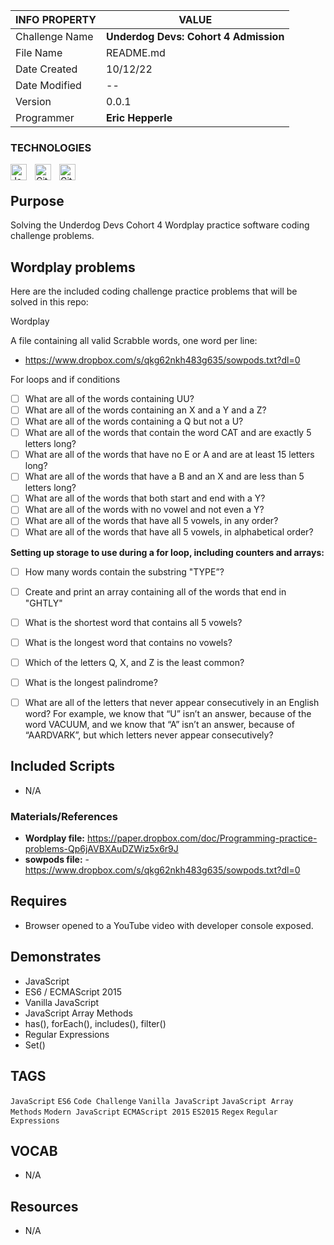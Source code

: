 | INFO PROPERTY  | VALUE                                 |
| -------------- | ------------------------------------- |
| Challenge Name | **Underdog Devs: Cohort 4 Admission** |
| File Name      | README.md                             |
| Date Created   | 10/12/22                              |
| Date Modified  | --                                    |
| Version        | 0.0.1                                 |
| Programmer     | **Eric Hepperle**                     |

### TECHNOLOGIES

<img align="left" alt="JavaScript" title="JavaScript" width="26px" src="https://cdn.jsdelivr.net/gh/devicons/devicon/icons/javascript/javascript-original.svg" style="padding-right:10px;" />

<img align="left" alt="Git" title="Git" width="26px" src="https://cdn.jsdelivr.net/gh/devicons/devicon/icons/git/git-original.svg" style="padding-right:10px;" />

<img align="left" alt="GitHub" title="GitHub" width="26px" src="https://user-images.githubusercontent.com/3369400/139448065-39a229ba-4b06-434b-bc67-616e2ed80c8f.png" style="padding-right:10px;" />

<br>

## Purpose

Solving the Underdog Devs Cohort 4 Wordplay practice software coding challenge problems.

## Wordplay problems

Here are the included coding challenge practice problems that will be solved in this repo:

Wordplay

A file containing all valid Scrabble words, one word per line:
- https://www.dropbox.com/s/qkg62nkh483g635/sowpods.txt?dl=0


For loops and if conditions

- [ ] What are all of the words containing UU?
- [ ] What are all of the words containing an X and a Y and a Z?
- [ ] What are all of the words containing a Q but not a U?
- [ ] What are all of the words that contain the word CAT and are exactly 5 letters long?
- [ ] What are all of the words that have no E or A and are at least 15 letters long?
- [ ] What are all of the words that have a B and an X and are less than 5 letters long?
- [ ] What are all of the words that both start and end with a Y?
- [ ] What are all of the words with no vowel and not even a Y?
- [ ] What are all of the words that have all 5 vowels, in any order?
- [ ] What are all of the words that have all 5 vowels, in alphabetical order?

**Setting up storage to use during a for loop, including counters and arrays:**

- [ ] How many words contain the substring "TYPE”?
- [ ] Create and print an array containing all of the words that end in "GHTLY"
- [ ] What is the shortest word that contains all 5 vowels?
- [ ] What is the longest word that contains no vowels?
- [ ] Which of the letters Q, X, and Z is the least common?
- [ ] What is the longest palindrome?
- [ ] What are all of the letters that never appear consecutively in an English word? For example, we know that “U” isn’t an answer, because of the word VACUUM, and we know that “A” isn’t an answer, because of “AARDVARK”, but which letters never appear consecutively?



## Included Scripts

- N/A

### Materials/References

- **Wordplay file:** https://paper.dropbox.com/doc/Programming-practice-problems-Qp6jAVBXAuDZWiz5x6r9J
- **sowpods file:** - https://www.dropbox.com/s/qkg62nkh483g635/sowpods.txt?dl=0


## Requires
* Browser opened to a YouTube video with developer console exposed.
    
## Demonstrates
* JavaScript
* ES6 / ECMAScript 2015
* Vanilla JavaScript
* JavaScript Array Methods
* has(), forEach(), includes(), filter()
* Regular Expressions
* Set()

## TAGS
`JavaScript` `ES6` `Code Challenge` `Vanilla JavaScript` `JavaScript Array Methods` `Modern JavaScript` `ECMAScript 2015` `ES2015` `Regex` `Regular Expressions`

## VOCAB
- N/A

## Resources
- N/A
